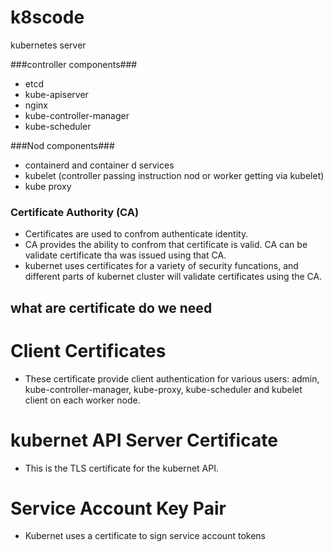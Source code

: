 # k8scode

kubernetes server

###controller components###

-   etcd
-   kube-apiserver
-   nginx
-   kube-controller-manager
-   kube-scheduler

###Nod components###

-   containerd and container d services
-   kubelet (controller passing instruction nod or worker getting via kubelet)
-   kube proxy

### Certificate Authority (CA)

-   Certificates are used to confrom authenticate identity.
-   CA provides the ability to confrom that certificate is valid. CA can be validate certificate tha was issued using that CA.
-   kubernet uses certificates for a variety of security funcations, and different parts of kubernet cluster will validate certificates using the CA.

## what are certificate do we need ##

# Client Certificates
-  These certificate provide client authentication for various users: admin, kube-controller-manager, kube-proxy, kube-scheduler and kubelet client on each worker node.

# kubernet API Server Certificate

- This is the TLS certificate for the kubernet API.

# Service Account Key Pair

- Kubernet uses a certificate to sign service account tokens